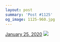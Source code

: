 ```yaml
---
layout: post
summary: 'Post #1125'
og_image: 1125-960.jpg
---
```


<p>
  <time>
    <a href="/1125">January 25, 2020</a>
  </time>
  <a href="/1125">
    <img src="{{ site.assets_url }}/1125-480.jpg" srcset="{{ site.assets_url }}/1125-240.jpg 240w, {{ site.assets_url }}/1125-480.jpg 480w, {{ site.assets_url }}/1125-720.jpg 720w, {{ site.assets_url }}/1125-960.jpg 960w" sizes="(min-width: 700px) 50vw, calc(100vw - 2rem)" />
  </a>
</p>
